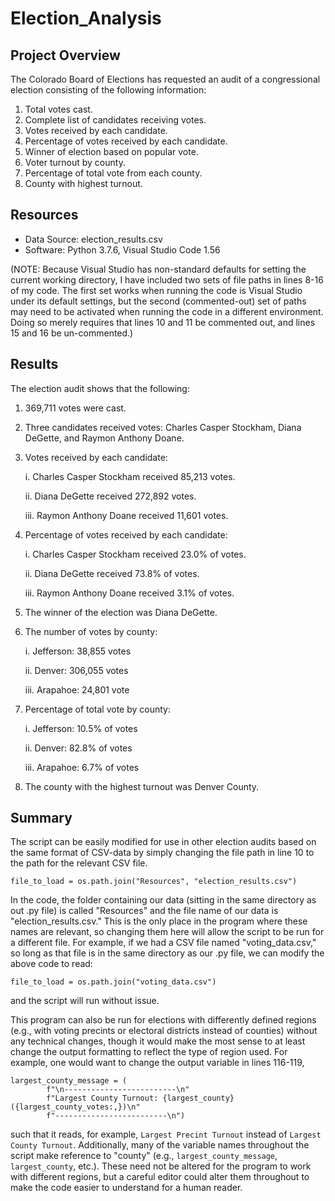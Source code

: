 # Election_Analysis

## Project Overview
The Colorado Board of Elections has requested an audit of a congressional election consisting of the following information:
  1. Total votes cast.
  2. Complete list of candidates receiving votes.
  3. Votes received by each candidate.
  4. Percentage of votes received by each candidate.
  5. Winner of election based on popular vote.  
  6. Voter turnout by county.
  7. Percentage of total vote from each county.
  8. County with highest turnout.
 
 ## Resources 
 - Data Source: election_results.csv
 - Software: Python 3.7.6, Visual Studio Code 1.56

(NOTE: Because Visual Studio has non-standard defaults for setting the current working directory,           I have included two sets of file paths in lines 8-16 of my code. The first set works when running the code is Visual Studio under its default settings, but the second (commented-out) set of paths may need to be activated when running the code in a different environment. Doing so merely requires that lines 10 and 11 be commented out, and lines 15 and 16 be un-commented.)

## Results
The election audit shows that the following:
1. 369,711 votes were cast.
2. Three candidates received votes: Charles Casper Stockham, Diana DeGette, and Raymon Anthony Doane.
3. Votes received by each candidate:
   
   i. Charles Casper Stockham received 85,213 votes.
   
   ii. Diana DeGette received 272,892 votes.
   
   iii. Raymon Anthony Doane received 11,601 votes.
4. Percentage of votes received by each candidate:
   
   i. Charles Casper Stockham received 23.0% of votes.

   ii. Diana DeGette received 73.8% of votes.
   
   iii. Raymon Anthony Doane received 3.1% of votes.
5. The winner of the election was Diana DeGette.
6. The number of votes by county:
   
   i. Jefferson: 38,855 votes 
   
   ii. Denver: 306,055 votes 
   
   iii. Arapahoe: 24,801 vote
7. Percentage of total vote by county:
   
   i. Jefferson: 10.5% of votes
   
   ii. Denver: 82.8% of votes
  
   iii. Arapahoe: 6.7% of votes
8. The county with the highest turnout was Denver County.

## Summary
The script can be easily modified for use in other election audits based on the same format of CSV-data by simply changing the file path in line 10 to the path for the relevant CSV file. 

```file_to_load = os.path.join("Resources", "election_results.csv")```

In the code, the folder containing our data (sitting in the same directory as out .py file) is called "Resources" and the file name of our data is "election_results.csv." This is the only place in the program where these names are relevant, so changing them here will allow the script to be run for a different file. For example, if we had a CSV file named "voting_data.csv," so long as that file is in the same directory as our .py file, we can modify the above code to read:

```file_to_load = os.path.join("voting_data.csv")```

and the script will run without issue.

This program can also be run for elections with differently defined regions (e.g., with voting precints or electoral districts instead of counties) without any technical changes, though it would make the most sense to at least change the output formatting to reflect the type of region used. For example, one would want to change the output variable in lines 116-119,

```
largest_county_message = (
        f"\n-------------------------\n"
        f"Largest County Turnout: {largest_county} ({largest_county_votes:,})\n"
        f"-------------------------\n") 
```
       
such that it reads, for example, ```Largest Precint Turnout``` instead of ```Largest County Turnout```. Additionally, many of the variable names throughout the script make reference to "county" (e.g., ```largest_county_message```, ```largest_county```, etc.). These need not be altered for the program to work with different regions, but a careful editor could alter them throughout to make the code easier to understand for a human reader.
